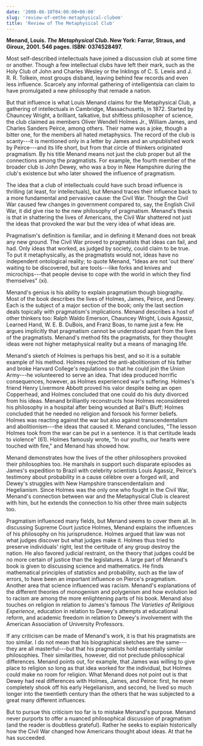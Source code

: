 ```yaml
---
date: '2008-06-10T04:00:00+00:00'
slug: 'review-of-emthe-metaphysical-clubem'
title: 'Review of The Metaphysical Club'
---
```


**Menand, Louis. *The Metaphysical Club*. New York: Farrar, Straus, and Giroux, 2001. 546 pages. ISBN: 0374528497.**

Most self-described intellectuals have joined a discussion club at some time or another. Though a few intellectual clubs have left their mark, such as the Holy Club of John and Charles Wesley or the Inklings of C. S. Lewis and J. R. R. Tolkein, most groups disband, leaving behind few records and even less influence. Scarcely any informal gathering of intelligentsia can claim to have promulgated a new philosophy that remade a nation.

But that influence is what Louis Menand claims for the Metaphysical Club, a gathering of intellectuals in Cambridge, Massachusetts, in 1872. Started by Chauncey Wright, a brilliant, talkative, but shiftless philosopher of science, the club claimed as members Oliver Wendell Holmes Jr., William James, and Charles Sanders Peirce, among others. Their name was a joke, though a bitter one, for the members all hated metaphysics. The record of the club is scanty---it is mentioned only in a letter by James and an unpublished work by Peirce---and its life short, but from that circle of thinkers originated pragmatism. By his title Menand means not just the club proper but all the connections among the pragmatists. For example, the fourth member of the broader club is John Dewey, who was a boy in New Hampshire during the club's existence but who later showed the influence of pragmatism.

The idea that a club of intellectuals could have such broad influence is thrilling (at least, for intellectuals), but Menand traces their influence back to a more fundamental and pervasive cause: the Civil War. Though the Civil War caused few changes in government compared to, say, the English Civil War, it did give rise to the new philosophy of pragmatism. Menand's thesis is that in shattering the lives of Americans, the Civil War shattered not just the ideas that provoked the war but the very idea of what ideas are.

Pragmatism's definition is familiar, and in defining it Menand does not break any new ground. The Civil War proved to pragmatists that ideas can fail, and had. Only ideas that worked, as judged by society, could claim to be true. To put it metaphysically, as the pragmatists would not, ideas have no independent ontological reality; to quote Menand, "Ideas are not 'out there' waiting to be discovered, but are tools---like forks and knives and microchips---that people devise to cope with the world in which they find themselves" (xi).

Menand's genius is his ability to explain pragmatism though biography. Most of the book describes the lives of Holmes, James, Peirce, and Dewey. Each is the subject of a major section of the book; only the last section deals topically with pragmatism's implications. Menand describes a host of other thinkers too: Ralph Waldo Emerson, Chauncey Wright, Louis Agassiz, Learned Hand, W. E. B. DuBois, and Franz Boas, to name just a few. He argues implicitly that pragmatism cannot be understood apart from the lives of the pragmatists. Menand's method fits the pragmatists, for they thought ideas were not higher metaphysical reality but a means of managing life.

Menand's sketch of Holmes is perhaps his best, and so it is a suitable example of his method. Holmes rejected the anti-abolitionism of his father and broke Harvard College's regulations so that he could join the Union Army---he volunteered to serve an idea. That idea produced horrific consequences, however, as Holmes experienced war's suffering. Holmes's friend Henry Livermore Abbott proved his valor despite being an open Copperhead, and Holmes concluded that one could do his duty divorced from his ideas. Menand brilliantly reconstructs how Holmes reconsidered his philosophy in a hospital after being wounded at Ball's Bluff; Holmes concluded that he needed no religion and forsook his former beliefs. Holmes was reacting against the war but also against transcendentalism and abolitionism---the ideas that caused it. Menand concludes, "The lesson Holmes took from the war can be put in a sentence. It is that certitude leads to violence" (61). Holmes famously wrote, "In our youths, our hearts were touched with fire," and Menand has showed how.

Menand demonstrates how the lives of the other philosophers provoked their philosophies too. He marshals in support such disparate episodes as James's expedition to Brazil with celebrity scientists Louis Agassiz, Peirce's testimony about probability in a cause célèbre over a forged will, and Dewey's struggles with New Hampshire transcendentalism and Hegelianism. Since Holmes was the only one who fought in the Civil War, Menand's connection between war and the Metaphysical Club is clearest with him, but he extends the connection to his other three main subjects too.

Pragmatism influenced many fields, but Menand seems to cover them all. In discussing Supreme Court justice Holmes, Menand explains the influences of his philosophy on his jurisprudence. Holmes argued that law was not what judges discover but what judges make it. Holmes thus tried to preserve individuals' right, lest the certitude of any group destroy the nation. He also favored judicial restraint, on the theory that judges could be no more certain of justice than the legislatures. A large part of Menand's book is given to discussing science and mathematics. He finds mathematical principles of statistics and probability, such as the law of errors, to have been an important influence on Pierce's pragmatism. Another area that science influenced was racism. Menand's explanations of the different theories of monogenism and polygenism and how evolution led to racism are among the more enlightening parts of his book. Menand also touches on religion in relation to James's famous *The Varieties of Religious Experience*, education in relation to Dewey's attempts at educational reform, and academic freedom in relation to Dewey's involvement with the American Association of University Professors.

If any criticism can be made of Menand's work, it is that his pragmatists are too similar. I do not mean that his biographical sketches are the same---they are all masterful---but that his pragmatists hold essentially similar philosophies. Their similarities, however, did not preclude philosophical differences. Menand points out, for example, that James was willing to give place to religion so long as that idea worked for the individual, but Holmes could make no room for religion. What Menand does not point out is that Dewey had real differences with Holmes, James, and Peirce: first, he never completely shook off his early Hegelianism, and second, he lived so much longer into the twentieth century than the others that he was subjected to a great many different influences.

But to pursue this criticism too far is to mistake Menand's purpose. Menand never purports to offer a nuanced philosophical discussion of pragmatism (and the reader is doubtless grateful). Rather he seeks to explain historically how the Civil War changed how Americans thought about ideas. At that he has succeeded.
